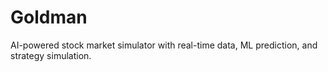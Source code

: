 # Goldman
AI-powered stock market simulator with real-time data, ML prediction, and strategy simulation.

